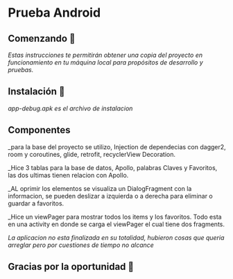 # Prueba Android

## Comenzando 🚀

_Estas instrucciones te permitirán obtener una copia del proyecto en funcionamiento en tu máquina local para propósitos de desarrollo y pruebas._

## Instalación 🔧

_app-debug.apk es el archivo de instalacion_

## Componentes

_para la base del proyecto se utilizo, Injection de dependecias con dagger2, room y coroutines, glide, retrofit, recyclerView Decoration.

_Hice 3 tablas para la base de datos, Apollo, palabras Claves y Favoritos, las dos ultimas tienen relacion con Apollo.

_AL oprimir los elementos se visualiza un DialogFragment con la informacion, se pueden deslizar a izquierda o a derecha para eliminar o guardar a favoritos.

_Hice un viewPager para mostrar todos los items y los favoritos. Todo esta en una activity en donde se carga el viewPager el cual tiene dos fragments.

_La aplicacion no esta finalizada en su totalidad, hubieron cosas que queria arreglar pero por cuestiones de tiempo no alcance_




## Gracias por la oportunidad 🎁
